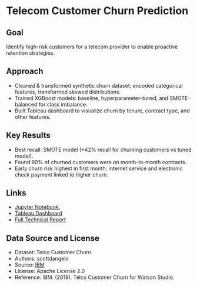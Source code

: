 # Telecom Customer Churn Prediction

## Goal
Identify high-risk customers for a telecom provider to enable proactive retention strategies.

## Approach
- Cleaned & transformed synthetic churn dataset; encoded categorical features, transformed skewed distributions.
- Trained XGBoost models: baseline, hyperparameter-tuned, and SMOTE-balanced for class imbalance.
- Built Tableau dashboard to visualize churn by tenure, contract type, and other features.

## Key Results
- Best recall: SMOTE model (+42% recall for churning customers vs tuned model).
- Found 90% of churned customers were on month-to-month contracts.
- Early churn risk highest in first month; internet service and electronic check payment linked to higher churn.

## Links
- [Jupyter Notebook.](https://github.com/nvpham12/Telecom-Customer-Churn-Prediction/blob/main/Telco%20Customer%20Churn%20Prediction.ipynb)  
- [Tableau Dashboard](https://public.tableau.com/views/TelecomCustomerChurnDashboard_17515012306460/Dashboard?:language=en-US&:sid=&:redirect=auth&:display_count=n&:origin=viz_share_link)
- [Full Technical Report](https://github.com/nvpham12/Telecom-Customer-Churn-Prediction/blob/main/technical_report_churn_prediction.md)

## Data Source and License
- Dataset: Telco Customer Churn
- Authors: scottdangelo
- Source: [IBM](https://github.com/IBM/telco-customer-churn-on-icp4d)
- License: Apache License 2.0
- Reference: IBM. (2019). Telco Customer Churn for Watson Studio.

